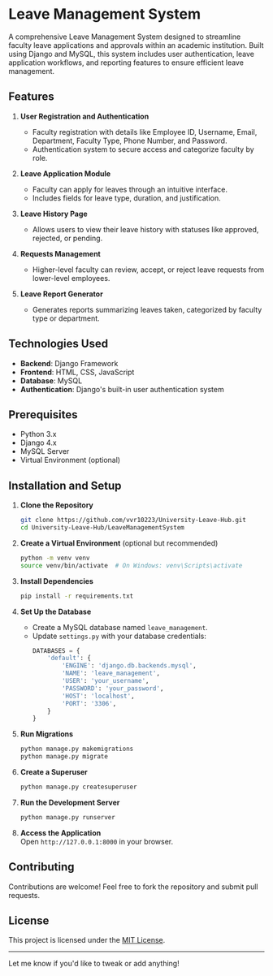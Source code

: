 # Leave Management System  

A comprehensive Leave Management System designed to streamline faculty leave applications and approvals within an academic institution. Built using Django and MySQL, this system includes user authentication, leave application workflows, and reporting features to ensure efficient leave management.

## Features  

1. **User Registration and Authentication**  
   - Faculty registration with details like Employee ID, Username, Email, Department, Faculty Type, Phone Number, and Password.  
   - Authentication system to secure access and categorize faculty by role.  

2. **Leave Application Module**  
   - Faculty can apply for leaves through an intuitive interface.  
   - Includes fields for leave type, duration, and justification.  

3. **Leave History Page**  
   - Allows users to view their leave history with statuses like approved, rejected, or pending.  

4. **Requests Management**  
   - Higher-level faculty can review, accept, or reject leave requests from lower-level employees.  

5. **Leave Report Generator**  
   - Generates reports summarizing leaves taken, categorized by faculty type or department.  

## Technologies Used  

- **Backend**: Django Framework  
- **Frontend**: HTML, CSS, JavaScript  
- **Database**: MySQL  
- **Authentication**: Django's built-in user authentication system  

## Prerequisites  

- Python 3.x  
- Django 4.x  
- MySQL Server  
- Virtual Environment (optional)  

## Installation and Setup  

1. **Clone the Repository**  
   ```bash  
   git clone https://github.com/vvr10223/University-Leave-Hub.git  
   cd University-Leave-Hub/LeaveManagementSystem  
   ```  

2. **Create a Virtual Environment** (optional but recommended)  
   ```bash  
   python -m venv venv  
   source venv/bin/activate  # On Windows: venv\Scripts\activate  
   ```  

3. **Install Dependencies**  
   ```bash  
   pip install -r requirements.txt  
   ```  

4. **Set Up the Database**  
   - Create a MySQL database named `leave_management`.  
   - Update `settings.py` with your database credentials:  
     ```python  
     DATABASES = {  
         'default': {  
             'ENGINE': 'django.db.backends.mysql',  
             'NAME': 'leave_management',  
             'USER': 'your_username',  
             'PASSWORD': 'your_password',  
             'HOST': 'localhost',  
             'PORT': '3306',  
         }  
     }  
     ```  

5. **Run Migrations**  
   ```bash  
   python manage.py makemigrations  
   python manage.py migrate  
   ```  

6. **Create a Superuser**  
   ```bash  
   python manage.py createsuperuser  
   ```  

7. **Run the Development Server**  
   ```bash  
   python manage.py runserver  
   ```  

8. **Access the Application**  
   Open `http://127.0.0.1:8000` in your browser.  


## Contributing  

Contributions are welcome! Feel free to fork the repository and submit pull requests.  

## License  

This project is licensed under the [MIT License](LICENSE).  

---

Let me know if you'd like to tweak or add anything!

